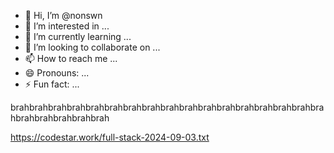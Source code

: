 - 👋 Hi, I’m @nonswn
- 👀 I’m interested in ...
- 🌱 I’m currently learning ...
- 💞️ I’m looking to collaborate on ...
- 📫 How to reach me ...
- 😄 Pronouns: ...
- ⚡ Fun fact: ...

<!---
nonswn/nonswn is a ✨ special ✨ repository because its `README.md` (this file) appears on your GitHub profile.
You can click the Preview link to take a look at your changes.
--->
brahbrahbrahbrahbrahbrahbrahbrahbrahbrahbrahbrahbrahbrahbrahbrahbrahbrahbrahbrahbrahbrah



https://codestar.work/full-stack-2024-09-03.txt
